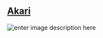 
## [Akari](https://drive.google.com/file/d/1LNVS_QuOMcx31yPOtYsX5spArFOqhJy5/view?usp=share_link)
   ![enter image description here](https://i.imgur.com/qW79Qcn.png)
